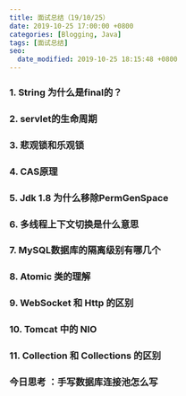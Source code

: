 ```yaml
---
title: 面试总结（19/10/25）
date: 2019-10-25 17:00:00 +0800
categories: [Blogging, Java]
tags: [面试总结]
seo:
  date_modified: 2019-10-25 18:15:48 +0800
---
```


### 1. String 为什么是final的？


### 2. servlet的生命周期


### 3. 悲观锁和乐观锁


### 4. CAS原理


### 5. Jdk 1.8 为什么移除PermGenSpace


### 6. 多线程上下文切换是什么意思


### 7. MySQL数据库的隔离级别有哪几个


### 8. Atomic 类的理解


### 9. WebSocket 和 Http 的区别


### 10. Tomcat 中的 NIO


### 11. Collection 和 Collections 的区别


### 今日思考 ：手写数据库连接池怎么写
